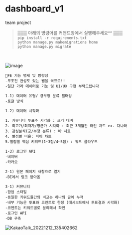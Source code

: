 # dashboard_v1
team project

> ▒▒▒ 아래의 명령어를 커맨드창에서 실행해주세요^^ ▒▒▒<br>
`pip install -r requirements.txt`<br>
`python manage.py makemigrations home`<br>
`python manage.py migrate`

<br/>

![image](https://user-images.githubusercontent.com/119420119/206973833-193d7539-2416-4ca8-aa95-c46873b10bd7.png)

```
🌸FE 기능 명세 및 방향성
-무조건 완성도 있는 웹을 목표로!!
-일단 가라 데이터로 기능 및 UI/UX 구현 부탁드립니다

1-1) 데이터 유형/ 긍부정 분류 필터링
-토글 방식

1-2) 데이터 시각화

1. 커뮤니티 투표수 시각화 : 크기 대비
2. 최고가/최저가/평균가 시각화 : 최근 3개월간 라인 차트 ex. 다나와
3. 감성분석(긍/부정 분류) : 바 차트
4. 별점별 비율: 파이 차트
5.별점별 핵심 키워드(1~3점/4~5점) : 워드 클라우드

1-3) 로그인 API
-네이버
-카카오

2-1) 원본 페이지 새창으로 열기
-BE에서 링크 받아옴

3-1) 커뮤니티
-팝업 스타일
-동일한 키워드들간의 비교는 하나의 글에 누적
-내부 기능은 투표와 코멘트로 한정 (대시보드에서 투표결과 시각화)
-코멘트는 키워드별로 분리해서 확인
-로그인 API
-DB 구축
```

![KakaoTalk_20221212_135402662](https://user-images.githubusercontent.com/119420119/206974372-83e55feb-8284-4734-9fb1-2abd2522e8f7.jpg)

